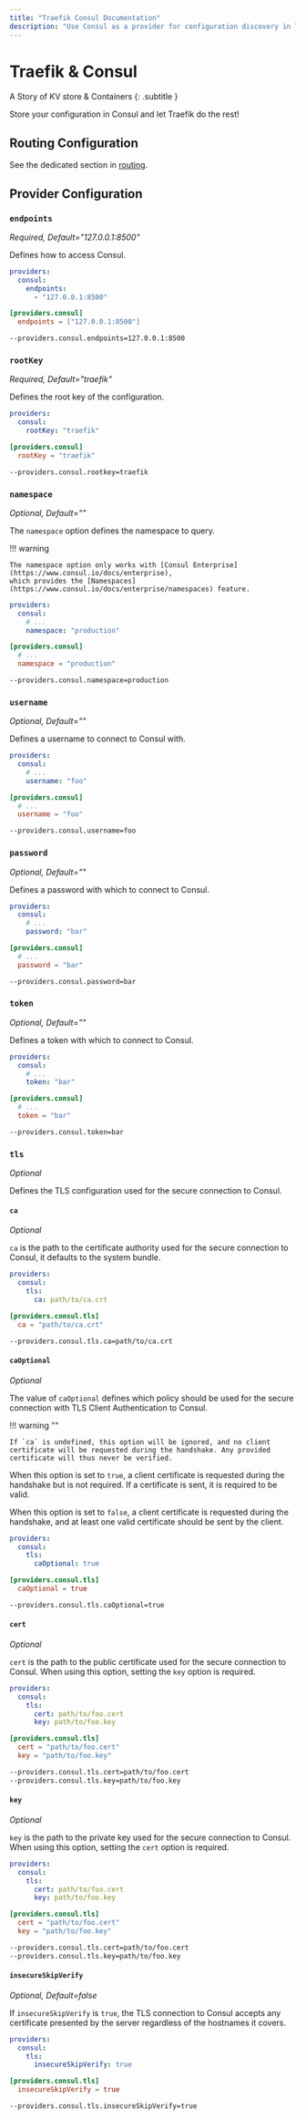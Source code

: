 ```yaml
---
title: "Traefik Consul Documentation"
description: "Use Consul as a provider for configuration discovery in Traefik Proxy. Automate and store your configurations with Consul. Read the technical documentation."
---
```


# Traefik & Consul

A Story of KV store & Containers
{: .subtitle }

Store your configuration in Consul and let Traefik do the rest!

## Routing Configuration

See the dedicated section in [routing](../routing/providers/kv.md).

## Provider Configuration

### `endpoints`

_Required, Default="127.0.0.1:8500"_

Defines how to access Consul.

```yaml tab="File (YAML)"
providers:
  consul:
    endpoints:
      - "127.0.0.1:8500"
```

```toml tab="File (TOML)"
[providers.consul]
  endpoints = ["127.0.0.1:8500"]
```

```bash tab="CLI"
--providers.consul.endpoints=127.0.0.1:8500
```

### `rootKey`

_Required, Default="traefik"_

Defines the root key of the configuration.

```yaml tab="File (YAML)"
providers:
  consul:
    rootKey: "traefik"
```

```toml tab="File (TOML)"
[providers.consul]
  rootKey = "traefik"
```

```bash tab="CLI"
--providers.consul.rootkey=traefik
```

### `namespace`

_Optional, Default=""_

The `namespace` option defines the namespace to query.

!!! warning

    The namespace option only works with [Consul Enterprise](https://www.consul.io/docs/enterprise),
    which provides the [Namespaces](https://www.consul.io/docs/enterprise/namespaces) feature.

```yaml tab="File (YAML)"
providers:
  consul:
    # ...
    namespace: "production"
```

```toml tab="File (TOML)"
[providers.consul]
  # ...
  namespace = "production"
```

```bash tab="CLI"
--providers.consul.namespace=production
```

### `username`

_Optional, Default=""_

Defines a username to connect to Consul with.

```yaml tab="File (YAML)"
providers:
  consul:
    # ...
    username: "foo"
```

```toml tab="File (TOML)"
[providers.consul]
  # ...
  username = "foo"
```

```bash tab="CLI"
--providers.consul.username=foo
```

### `password`

_Optional, Default=""_

Defines a password with which to connect to Consul.

```yaml tab="File (YAML)"
providers:
  consul:
    # ...
    password: "bar"
```

```toml tab="File (TOML)"
[providers.consul]
  # ...
  password = "bar"
```

```bash tab="CLI"
--providers.consul.password=bar
```

### `token`

_Optional, Default=""_

Defines a token with which to connect to Consul.

```yaml tab="File (YAML)"
providers:
  consul:
    # ...
    token: "bar"
```

```toml tab="File (TOML)"
[providers.consul]
  # ...
  token = "bar"
```

```bash tab="CLI"
--providers.consul.token=bar
```

### `tls`

_Optional_

Defines the TLS configuration used for the secure connection to Consul.

#### `ca`

_Optional_

`ca` is the path to the certificate authority used for the secure connection to Consul,
it defaults to the system bundle.

```yaml tab="File (YAML)"
providers:
  consul:
    tls:
      ca: path/to/ca.crt
```

```toml tab="File (TOML)"
[providers.consul.tls]
  ca = "path/to/ca.crt"
```

```bash tab="CLI"
--providers.consul.tls.ca=path/to/ca.crt
```

#### `caOptional`

_Optional_

The value of `caOptional` defines which policy should be used for the secure connection with TLS Client Authentication to Consul.

!!! warning ""

    If `ca` is undefined, this option will be ignored, and no client certificate will be requested during the handshake. Any provided certificate will thus never be verified.

When this option is set to `true`, a client certificate is requested during the handshake but is not required. If a certificate is sent, it is required to be valid.

When this option is set to `false`, a client certificate is requested during the handshake, and at least one valid certificate should be sent by the client.

```yaml tab="File (YAML)"
providers:
  consul:
    tls:
      caOptional: true
```

```toml tab="File (TOML)"
[providers.consul.tls]
  caOptional = true
```

```bash tab="CLI"
--providers.consul.tls.caOptional=true
```

#### `cert`

_Optional_

`cert` is the path to the public certificate used for the secure connection to Consul.
When using this option, setting the `key` option is required.

```yaml tab="File (YAML)"
providers:
  consul:
    tls:
      cert: path/to/foo.cert
      key: path/to/foo.key
```

```toml tab="File (TOML)"
[providers.consul.tls]
  cert = "path/to/foo.cert"
  key = "path/to/foo.key"
```

```bash tab="CLI"
--providers.consul.tls.cert=path/to/foo.cert
--providers.consul.tls.key=path/to/foo.key
```

#### `key`

_Optional_

`key` is the path to the private key used for the secure connection to Consul.
When using this option, setting the `cert` option is required.

```yaml tab="File (YAML)"
providers:
  consul:
    tls:
      cert: path/to/foo.cert
      key: path/to/foo.key
```

```toml tab="File (TOML)"
[providers.consul.tls]
  cert = "path/to/foo.cert"
  key = "path/to/foo.key"
```

```bash tab="CLI"
--providers.consul.tls.cert=path/to/foo.cert
--providers.consul.tls.key=path/to/foo.key
```

#### `insecureSkipVerify`

_Optional, Default=false_

If `insecureSkipVerify` is `true`, the TLS connection to Consul accepts any certificate presented by the server regardless of the hostnames it covers.

```yaml tab="File (YAML)"
providers:
  consul:
    tls:
      insecureSkipVerify: true
```

```toml tab="File (TOML)"
[providers.consul.tls]
  insecureSkipVerify = true
```

```bash tab="CLI"
--providers.consul.tls.insecureSkipVerify=true
```
